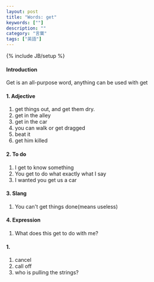 ```yaml
---
layout: post
title: "Words: get" 
keywords: [""]
description: ""
category: "言葉"
tags: ["英語"]
---
```

{% include JB/setup %}


#### Introduction
Get is an all-purpose word, anything can be used with get

#### 1. Adjective
1. get things out, and get them dry.
2. get in the alley
3. get in the car
4. you can walk or get dragged
5. beat it
6. get him killed

#### 2. To do
1. I get to know something
2. You get to do what exactly what I say
3. I wanted you get us a car

#### 3. Slang
1. You can't get things done(means useless)

#### 4. Expression
1. What does this get to do with me?

#### 1. 
1. cancel
2. call off
3. who is pulling the strings?
